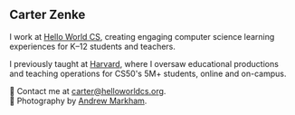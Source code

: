 ## Carter Zenke

I work at [Hello World CS](https://helloworldcs.org/), creating engaging computer science learning experiences for K–12 students and teachers.

I previously taught at [Harvard](https://www.harvard.edu/), where I oversaw educational productions and teaching operations for CS50's 5M+ students, online and on-campus.

👋 Contact me at <carter@helloworldcs.org>.\
📸 Photography by [Andrew Markham](https://andrewmarkham.com/).

